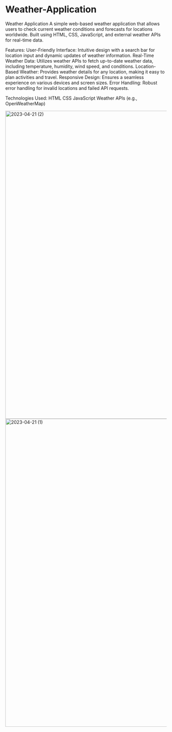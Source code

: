 # Weather-Application
Weather Application  A simple web-based weather application that allows users to check current weather conditions and forecasts for locations worldwide. Built using HTML, CSS, JavaScript, and external weather APIs for real-time data.

Features:
User-Friendly Interface: Intuitive design with a search bar for location input and dynamic updates of weather information.
Real-Time Weather Data: Utilizes weather APIs to fetch up-to-date weather data, including temperature, humidity, wind speed, and conditions.
Location-Based Weather: Provides weather details for any location, making it easy to plan activities and travel.
Responsive Design: Ensures a seamless experience on various devices and screen sizes.
Error Handling: Robust error handling for invalid locations and failed API requests.


Technologies Used:
HTML
CSS
JavaScript
Weather APIs (e.g., OpenWeatherMap)


<img width="960" alt="2023-04-21 (2)" src="https://github.com/NivedithaKulkarni/Weather-Application/assets/69378295/7662763d-871c-42a3-bff6-98ca3eaf412e">


<img width="960" alt="2023-04-21 (1)" src="https://github.com/NivedithaKulkarni/Weather-Application/assets/69378295/e17f834a-09db-41f8-b4dc-d0fba8c39c83">
